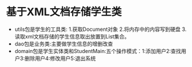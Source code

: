 # 基于XML文档存储学生类
+ utils包是学生的工具类:
    1.获取Document对象
    2.将内存中的内容写到硬盘
    3.读取xml文档存储的学生信息取出放置到List集合。
+ dao包是业务类:主要做学生信息的增删改查
+ domain包是学生实体类和StudentMain:五个操作模式：1:添加用户2:查找用户3:删除用户4:修改用户5:退出系统
